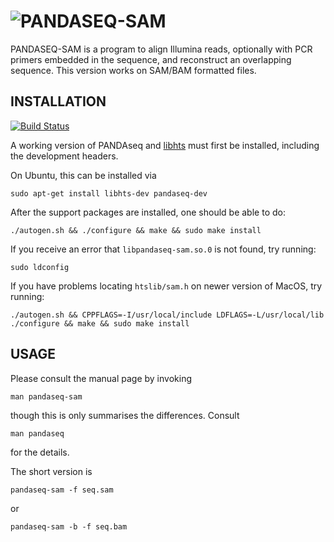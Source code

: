 ![PANDASEQ-SAM](https://rawgithub.com/neufeld/pandaseq/master/pandaseq.svg)
============

PANDASEQ-SAM is a program to align Illumina reads, optionally with PCR primers embedded in the sequence, and reconstruct an overlapping sequence. This version works on SAM/BAM formatted files.

INSTALLATION
------------

[![Build Status](https://travis-ci.org/neufeld/pandaseq-sam.png?branch=master)](https://travis-ci.org/neufeld/pandaseq-sam)

A working version of PANDAseq and [libhts](https://github.com/samtools/htslib)  must first be installed, including the development headers.

On Ubuntu, this can be installed via

    sudo apt-get install libhts-dev pandaseq-dev

After the support packages are installed, one should be able to do:

    ./autogen.sh && ./configure && make && sudo make install

If you receive an error that `libpandaseq-sam.so.0` is not found, try running:

    sudo ldconfig

If you have problems locating `htslib/sam.h` on newer version of MacOS, try running:

    ./autogen.sh && CPPFLAGS=-I/usr/local/include LDFLAGS=-L/usr/local/lib ./configure && make && sudo make install

USAGE
-----

Please consult the manual page by invoking

    man pandaseq-sam

though this is only summarises the differences. Consult

    man pandaseq

for the details.

The short version is

    pandaseq-sam -f seq.sam

or

    pandaseq-sam -b -f seq.bam

